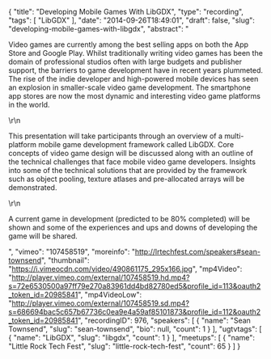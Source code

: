 {
  "title": "Developing Mobile Games With LibGDX",
  "type": "recording",
  "tags": [
    "LibGDX"
  ],
  "date": "2014-09-26T18:49:01",
  "draft": false,
  "slug": "developing-mobile-games-with-libgdx",
  "abstract": "<p>Video games are currently among the best selling apps on both the App Store and Google Play. Whilst traditionally writing video games has been the domain of professional studios often with large budgets and publisher support, the barriers to game development have in recent years plummeted. The rise of the indie developer and high-powered mobile devices has seen an explosion in smaller-scale video game development. The smartphone app stores are now the most dynamic and interesting video game platforms in the world.</p>\r\n<p>This presentation will take participants through an overview of a multi-platform mobile game development framework called LibGDX. Core concepts of video game design will be discussed along with an outline of the technical challenges that face mobile video game developers. Insights into some of the technical solutions that are provided by the framework such as object pooling, texture atlases and pre-allocated arrays will be demonstrated.</p>\r\n<p>A current game in development (predicted to be 80% completed) will be shown and some of the experiences and ups and downs of developing the game will be shared.</p>",
  "vimeo": "107458519",
  "moreinfo": "http://lrtechfest.com/speakers#sean-townsend",
  "thumbnail": "https://i.vimeocdn.com/video/490861175_295x166.jpg",
  "mp4Video": "http://player.vimeo.com/external/107458519.hd.mp4?s=72e6530500a97ff79e270a83961dd4bd82780ed5&profile_id=113&oauth2_token_id=20985841",
  "mp4VideoLow": "http://player.vimeo.com/external/107458519.sd.mp4?s=686694bac5c657b67736c0ea9e4a59af85101873&profile_id=112&oauth2_token_id=20985841",
  "recordingID": 976,
  "speakers": [
    {
      "name": "Sean Townsend",
      "slug": "sean-townsend",
      "bio": null,
      "count": 1
    }
  ],
  "ugtvtags": [
    {
      "name": "LibGDX",
      "slug": "libgdx",
      "count": 1
    }
  ],
  "meetups": [
    {
      "name": "Little Rock Tech Fest",
      "slug": "little-rock-tech-fest",
      "count": 65
    }
  ]
}